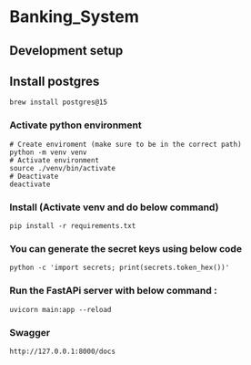 # Banking_System


## Development setup

## Install postgres

```
brew install postgres@15
```

### Activate python environment

```
# Create enviroment (make sure to be in the correct path) 
python -m venv venv
# Activate environment
source ./venv/bin/activate
# Deactivate
deactivate
```

### Install (Activate venv and do below command) 
```
pip install -r requirements.txt
```


### You can generate the secret keys using below code

```
python -c 'import secrets; print(secrets.token_hex())'
```


### Run the FastAPi server with below command : 
```
uvicorn main:app --reload
```

### Swagger 
```
http://127.0.0.1:8000/docs

```

